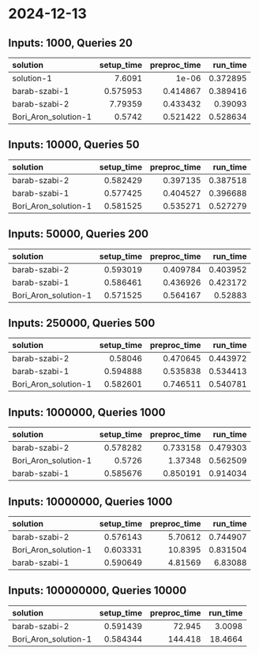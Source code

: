 # 2024-12-13

## Inputs: 1000, Queries 20

| solution             |   setup_time |   preproc_time |   run_time |
|:---------------------|-------------:|---------------:|-----------:|
| solution-1           |     7.6091   |       1e-06    |   0.372895 |
| barab-szabi-1        |     0.575953 |       0.414867 |   0.389416 |
| barab-szabi-2        |     7.79359  |       0.433432 |   0.39093  |
| Bori_Aron_solution-1 |     0.5742   |       0.521422 |   0.528634 |

## Inputs: 10000, Queries 50

| solution             |   setup_time |   preproc_time |   run_time |
|:---------------------|-------------:|---------------:|-----------:|
| barab-szabi-2        |     0.582429 |       0.397135 |   0.387518 |
| barab-szabi-1        |     0.577425 |       0.404527 |   0.396688 |
| Bori_Aron_solution-1 |     0.581525 |       0.535271 |   0.527279 |

## Inputs: 50000, Queries 200

| solution             |   setup_time |   preproc_time |   run_time |
|:---------------------|-------------:|---------------:|-----------:|
| barab-szabi-2        |     0.593019 |       0.409784 |   0.403952 |
| barab-szabi-1        |     0.586461 |       0.436926 |   0.423172 |
| Bori_Aron_solution-1 |     0.571525 |       0.564167 |   0.52883  |

## Inputs: 250000, Queries 500

| solution             |   setup_time |   preproc_time |   run_time |
|:---------------------|-------------:|---------------:|-----------:|
| barab-szabi-2        |     0.58046  |       0.470645 |   0.443972 |
| barab-szabi-1        |     0.594888 |       0.535838 |   0.534413 |
| Bori_Aron_solution-1 |     0.582601 |       0.746511 |   0.540781 |

## Inputs: 1000000, Queries 1000

| solution             |   setup_time |   preproc_time |   run_time |
|:---------------------|-------------:|---------------:|-----------:|
| barab-szabi-2        |     0.578282 |       0.733158 |   0.479303 |
| Bori_Aron_solution-1 |     0.5726   |       1.37348  |   0.562509 |
| barab-szabi-1        |     0.585676 |       0.850191 |   0.914034 |

## Inputs: 10000000, Queries 1000

| solution             |   setup_time |   preproc_time |   run_time |
|:---------------------|-------------:|---------------:|-----------:|
| barab-szabi-2        |     0.576143 |        5.70612 |   0.744907 |
| Bori_Aron_solution-1 |     0.603331 |       10.8395  |   0.831504 |
| barab-szabi-1        |     0.590649 |        4.81569 |   6.83088  |

## Inputs: 100000000, Queries 10000

| solution             |   setup_time |   preproc_time |   run_time |
|:---------------------|-------------:|---------------:|-----------:|
| barab-szabi-2        |     0.591439 |         72.945 |     3.0098 |
| Bori_Aron_solution-1 |     0.584344 |        144.418 |    18.4664 |